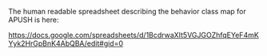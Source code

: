 The human readable spreadsheet describing the behavior class map for APUSH is here:

https://docs.google.com/spreadsheets/d/1BcdrwaXIt5VGJGOZhfqEYeF4mKYyk2HrGpBnK4AbQBA/edit#gid=0
